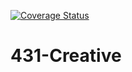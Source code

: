 [![Coverage Status](https://coveralls.io/repos/github/jeff-hykin/431-Creative/badge.svg?branch=master)](https://coveralls.io/github/jeff-hykin/431-Creative?branch=master)
# 431-Creative
